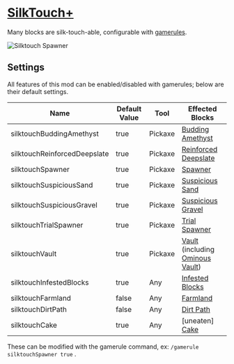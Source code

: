 # [SilkTouch+](https://modrinth.com/mod/silktouch+/version/1.0.4_1.21.5)
Many blocks are silk-touch-able, configurable with [gamerules](https://minecraft.wiki/w/Game_rule).

![Silktouch Spawner](https://cdn.modrinth.com/data/Gsu8eWIK/images/324c0b13911fdade5f3186933967c3d7ef0b5458.png)

## Settings
All features of this mod can be enabled/disabled with gamerules; below are their default settings.

| Name | Default Value | Tool | Effected Blocks |
| ---- | ------------- | ---- | --------------- |
| silktouchBuddingAmethyst     | true  | Pickaxe | [Budding Amethyst](https://minecraft.wiki/w/Budding_Amethyst) |
| silktouchReinforcedDeepslate | true  | Pickaxe | [Reinforced Deepslate](https://minecraft.wiki/w/Reinforced_Deepslate) |
| silktouchSpawner             | true  | Pickaxe | [Spawner](https://minecraft.wiki/w/Monster_Spawner) |
| silktouchSuspiciousSand      | true  | Pickaxe | [Suspicious Sand](https://minecraft.wiki/w/Suspicious_Sand) |
| silktouchSuspiciousGravel    | true  | Pickaxe | [Suspicious Gravel](https://minecraft.wiki/w/Suspicious_Gravel) |
| silktouchTrialSpawner        | true  | Pickaxe | [Trial Spawner](https://minecraft.wiki/w/Trial_Spawner) |
| silktouchVault               | true  | Pickaxe | [Vault](https://minecraft.wiki/w/Vault) (including [Ominous Vault](https://minecraft.wiki/w/Ominous_Vault)) |
| silktouchInfestedBlocks      | true  | Any     | [Infested Blocks](https://minecraft.wiki/w/Infested_Block) |
| silktouchFarmland            | false | Any     | [Farmland](https://minecraft.wiki/w/Farmland) |
| silktouchDirtPath            | false | Any     | [Dirt Path](https://minecraft.wiki/w/Dirt_Path) |
| silktouchCake                | true  | Any     | \[uneaten\] [Cake](https://minecraft.wiki/w/Cake) |

These can be modified with the gamerule command, ex:
``/gamerule silktouchSpawner true``
.
